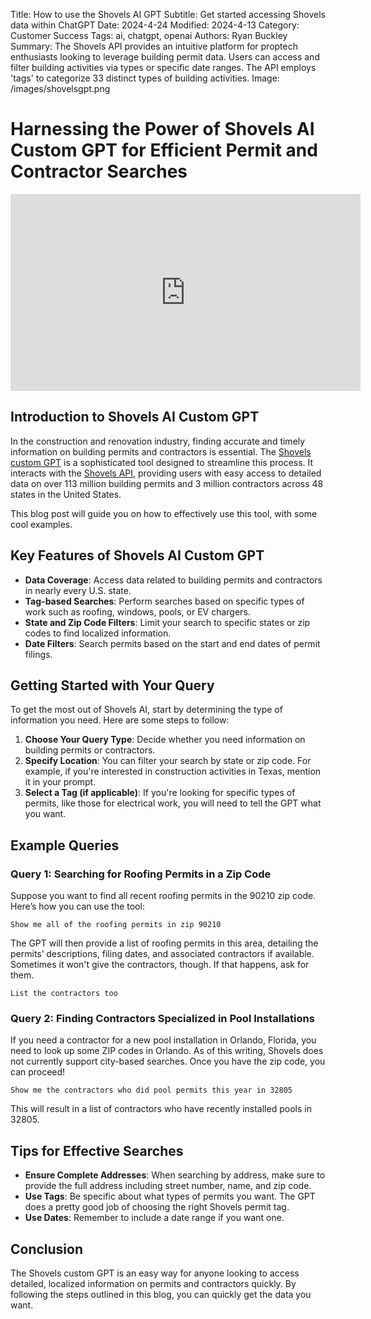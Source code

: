 Title: How to use the Shovels AI GPT
Subtitle: Get started accessing Shovels data within ChatGPT
Date: 2024-4-24
Modified: 2024-4-13
Category: Customer Success
Tags: ai, chatgpt, openai
Authors: Ryan Buckley
Summary: The Shovels API provides an intuitive platform for proptech enthusiasts looking to leverage building permit data. Users can access and filter building activities via types or specific date ranges. The API employs 'tags' to categorize 33 distinct types of building activities.
Image: /images/shovelsgpt.png


# Harnessing the Power of Shovels AI Custom GPT for Efficient Permit and Contractor Searches

<iframe width="560" height="315" src="https://www.youtube.com/embed/jQVkDtJ9HsU?si=Ufe9z4ZgWvS5CLSu" title="YouTube video player" frameborder="0" allow="accelerometer; autoplay; clipboard-write; encrypted-media; gyroscope; picture-in-picture; web-share" referrerpolicy="strict-origin-when-cross-origin" allowfullscreen></iframe>

## Introduction to Shovels AI Custom GPT
In the construction and renovation industry, finding accurate and timely information on building permits and contractors is essential. The [Shovels custom GPT](https://chat.openai.com/g/g-apAxK8WGu-shovels-ai) is a sophisticated tool designed to streamline this process. It interacts with the [Shovels API](https://api.shovels.ai/redoc), providing users with easy access to detailed data on over 113 million building permits and 3 million contractors across 48 states in the United States. 

This blog post will guide you on how to effectively use this tool, with some cool examples.

## Key Features of Shovels AI Custom GPT
- **Data Coverage**: Access data related to building permits and contractors in nearly every U.S. state.
- **Tag-based Searches**: Perform searches based on specific types of work such as roofing, windows, pools, or EV chargers.
- **State and Zip Code Filters**: Limit your search to specific states or zip codes to find localized information.
- **Date Filters**: Search permits based on the start and end dates of permit filings.

## Getting Started with Your Query
To get the most out of Shovels AI, start by determining the type of information you need. Here are some steps to follow:

1. **Choose Your Query Type**: Decide whether you need information on building permits or contractors.
2. **Specify Location**: You can filter your search by state or zip code. For example, if you're interested in construction activities in Texas, mention it in your prompt.
3. **Select a Tag (if applicable)**: If you're looking for specific types of permits, like those for electrical work, you will need to tell the GPT what you want.

## Example Queries

### Query 1: Searching for Roofing Permits in a Zip Code
Suppose you want to find all recent roofing permits in the 90210 zip code. Here’s how you can use the tool:

```plaintext
Show me all of the roofing permits in zip 90210
```

The GPT will then provide a list of roofing permits in this area, detailing the permits’ descriptions, filing dates, and associated contractors if available. Sometimes it won't give the contractors, though. If that happens, ask for them. 

```plaintext
List the contractors too
```

### Query 2: Finding Contractors Specialized in Pool Installations
If you need a contractor for a new pool installation in Orlando, Florida, you need to look up some ZIP codes in Orlando. As of this writing, Shovels does not currently support city-based searches. Once you have the zip code, you can proceed! 

```plaintext
Show me the contractors who did pool permits this year in 32805
```

This will result in a list of contractors who have recently installed pools in 32805.

## Tips for Effective Searches
- **Ensure Complete Addresses**: When searching by address, make sure to provide the full address including street number, name, and zip code.
- **Use Tags**: Be specific about what types of permits you want. The GPT does a pretty good job of choosing the right Shovels permit tag.
- **Use Dates**: Remember to include a date range if you want one.

## Conclusion
The Shovels custom GPT is an easy way for anyone looking to access detailed, localized information on permits and contractors quickly. By following the steps outlined in this blog, you can quickly get the data you want.
